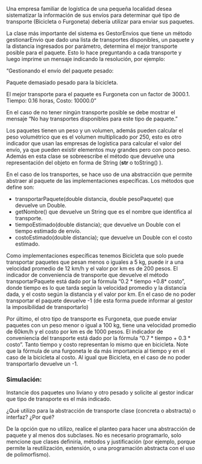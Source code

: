 Una empresa familiar de logística de una pequeña localidad desea sistematizar la información de sus envíos para determinar qué tipo de transporte (Bicicleta o Furgoneta) debería utilizar para enviar sus paquetes. 

La clase más importante del sistema es GestorEnvios que tiene un método gestionarEnvio que dado una lista de transportes disponibles, un paquete y la distancia ingresados por parámetro, determina el mejor transporte posible para el paquete. Esto lo hace preguntando a cada transporte y luego imprime un mensaje indicando la resolución, por ejemplo:

“Gestionando el envío del paquete pesado:

Paquete demasiado pesado para la bicicleta.

El mejor transporte para el paquete es Furgoneta con un factor de 3000.1. Tiempo: 0.16 horas, Costo: 10000.0”

En el caso de no tener ningún transporte posible se debe mostrar el mensaje “No hay transportes disponibles para este tipo de paquete.”

Los paquetes tienen un peso y un volumen, además pueden calcular el peso volumétrico que es el volumen multiplicado por 250, esto es otro indicador que usan las empresas de logística para calcular el valor del envío, ya que pueden existir elementos muy grandes pero con poco peso. Además en esta clase se sobreescribe el método que devuelve una representación del objeto en forma de String (__str__ o toString() ).

En el caso de los transportes, se hace uso de una abstracción que permite abstraer al paquete de las implementaciones específicas. Los métodos que define son: 
   - transportarPaquete(double distancia, double pesoPaquete) que devuelve un Double.
   - getNombre() que devuelve un String que es el nombre que identifica al transporte.
   - tiempoEstimado(double distancia); que devuelve un Double con el tiempo estimado de envío.
   - costoEstimado(double distancia); que devuelve un Double con el costo estimado. 

Como implementaciones específicas tenemos Bicicleta que solo puede transportar paquetes que pesan menos o iguales a 5 kg, puede ir a una velocidad promedio de 12 km/h y el valor por km es de 200 pesos. El indicador de conveniencia de transporte que devuelve el método transportarPaquete está dado por la fórmula “0.2 * tiempo +0.8* costo”, donde tiempo es lo que tarda según la velocidad promedio y la distancia dada, y el costo según la distancia y el valor por km. En el caso de no poder transportar el paquete devuelve -1 (de esta forma puede informar al gestor la imposibilidad de transportarlo)

Por último, el otro tipo de transporte es Furgoneta, que puede enviar paquetes con un peso menor o igual a 100 kg, tiene una velocidad promedio de 60km/h y el costo por km es de 1000 pesos. El indicador de conveniencia del transporte está dado por la fórmula “0.7 * tiempo + 0.3 * costo”. Tanto tiempo y costo representan lo mismo que en bicicleta. Note que la fórmula de una furgoneta le da más importancia al tiempo y en el caso de la bicicleta al costo. Al igual que Bicicleta, en el caso de no poder transportarlo devuelve un -1.

### Simulación: 
Instancie dos paquetes uno liviano y otro pesado y solicite al gestor indicar que tipo de transporte es el más indicado. 

¿Qué utilizo para la abstracción de transporte clase (concreta o abstracta) o interfaz? ¿Por qué?

De la opción que no utilizo, realice el planteo para hacer una abstracción de paquete y al menos dos subclases. No es necesario programarlo, solo mencione que clases definiría, métodos y justificación (por ejemplo, porque permite la reutilización, extensión, o una programación abstracta con el uso de polimorfismo).

